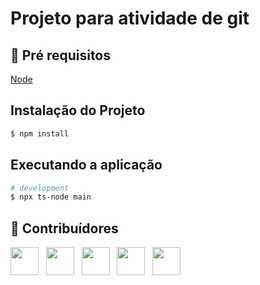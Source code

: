 # Projeto para atividade de git
 
## 🔐 Pré requisitos

<a href="https://nodejs.dev/">Node</a> &nbsp;

## Instalação do Projeto

```bash
$ npm install
```

## Executando a aplicação

```bash
# development
$ npx ts-node main
```

## 🤝 Contribuídores


<a href="https://github.com/angelogluz"><img src="https://github.com/angelogluz.png" width="45" height="45"></a> &nbsp;
<a href="https://github.com/ricardobotelho"><img src="https://github.com/ricardobotelho.png" width="45" height="45"></a> &nbsp;
<a href="https://github.com/gabrielschai"><img src="https://github.com/gabrielschai.png" width="45" height="45"></a> &nbsp;
<a href="https://github.com/marlonlupa"><img src="https://github.com/marlonlupa.png" width="45" height="45"></a> &nbsp;
<a href="https://github.com/yuriroza"><img src="https://github.com/yuriroza.png" width="45" height="45"></a> &nbsp;